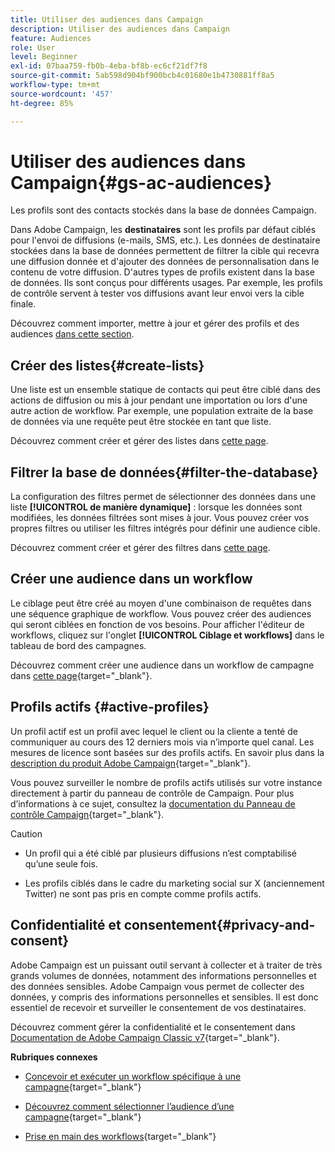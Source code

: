```yaml
---
title: Utiliser des audiences dans Campaign
description: Utiliser des audiences dans Campaign
feature: Audiences
role: User
level: Beginner
exl-id: 07baa759-fb0b-4eba-bf8b-ec6cf21df7f8
source-git-commit: 5ab598d904bf900bcb4c01680e1b4730881ff8a5
workflow-type: tm+mt
source-wordcount: '457'
ht-degree: 85%

---
```


# Utiliser des audiences dans Campaign{#gs-ac-audiences}

Les profils sont des contacts stockés dans la base de données Campaign.

Dans Adobe Campaign, les **destinataires** sont les profils par défaut ciblés pour l&#39;envoi de diffusions (e-mails, SMS, etc.). Les données de destinataire stockées dans la base de données permettent de filtrer la cible qui recevra une diffusion donnée et d&#39;ajouter des données de personnalisation dans le contenu de votre diffusion. D&#39;autres types de profils existent dans la base de données. Ils sont conçus pour différents usages. Par exemple, les profils de contrôle servent à tester vos diffusions avant leur envoi vers la cible finale.

Découvrez comment importer, mettre à jour et gérer des profils et des audiences [dans cette section](../audiences/gs-audiences.md).

## Créer des listes{#create-lists}

Une liste est un ensemble statique de contacts qui peut être ciblé dans des actions de diffusion ou mis à jour pendant une importation ou lors d&#39;une autre action de workflow. Par exemple, une population extraite de la base de données via une requête peut être stockée en tant que liste.

Découvrez comment créer et gérer des listes dans [cette page](../audiences/create-audiences.md).

## Filtrer la base de données{#filter-the-database}

La configuration des filtres permet de sélectionner des données dans une liste **[!UICONTROL de manière dynamique]** : lorsque les données sont modifiées, les données filtrées sont mises à jour. Vous pouvez créer vos propres filtres ou utiliser les filtres intégrés pour définir une audience cible.

Découvrez comment créer et gérer des filtres dans [cette page](../audiences/create-filters.md).

## Créer une audience dans un workflow

Le ciblage peut être créé au moyen d&#39;une combinaison de requêtes dans une séquence graphique de workflow. Vous pouvez créer des audiences qui seront ciblées en fonction de vos besoins. Pour afficher l&#39;éditeur de workflows, cliquez sur l&#39;onglet **[!UICONTROL Ciblage et workflows]** dans le tableau de bord des campagnes.

Découvrez comment créer une audience dans un workflow de campagne dans [cette page](https://experienceleague.adobe.com/docs/campaign/automation/campaign-orchestration/marketing-campaign-target.html?lang=fr){target="_blank"}.


## Profils actifs {#active-profiles}

Un profil actif est un profil avec lequel le client ou la cliente a tenté de communiquer au cours des 12 derniers mois via n’importe quel canal. Les mesures de licence sont basées sur des profils actifs. En savoir plus dans la [description du produit Adobe Campaign](https://helpx.adobe.com/fr/legal/product-descriptions/adobe-campaign-managed-cloud-services.html){target="_blank"}.

Vous pouvez surveiller le nombre de profils actifs utilisés sur votre instance directement à partir du panneau de contrôle de Campaign. Pour plus d’informations à ce sujet, consultez la [documentation du Panneau de contrôle Campaign](https://experienceleague.adobe.com/docs/control-panel/using/performance-monitoring/active-profiles-monitoring.html?lang=fr){target="_blank"}.

>[!CAUTION]
>
>* Un profil qui a été ciblé par plusieurs diffusions n’est comptabilisé qu’une seule fois.
>
>* Les profils ciblés dans le cadre du marketing social sur X (anciennement Twitter) ne sont pas pris en compte comme profils actifs.

## Confidentialité et consentement{#privacy-and-consent}

Adobe Campaign est un puissant outil servant à collecter et à traiter de très grands volumes de données, notamment des informations personnelles et des données sensibles. Adobe Campaign vous permet de collecter des données, y compris des informations personnelles et sensibles. Il est donc essentiel de recevoir et surveiller le consentement de vos destinataires.

Découvrez comment gérer la confidentialité et le consentement dans [Documentation de Adobe Campaign Classic v7](https://experienceleague.adobe.com/docs/campaign-classic/using/getting-started/privacy/privacy-and-recommendations.html?lang=fr){target="_blank"}.

**Rubriques connexes** 

* [Concevoir et exécuter un workflow spécifique à une campagne](https://experienceleague.adobe.com/docs/campaign/automation/workflows/introduction/wf-type/campaign-workflows.html?lang=fr){target="_blank"}

* [Découvrez comment sélectionner l’audience d’une campagne](https://experienceleague.adobe.com/docs/campaign/automation/campaign-orchestration/marketing-campaign-target.html?lang=fr){target="_blank"}

* [Prise en main des workflows](https://experienceleague.adobe.com/docs/campaign/automation/workflows/introduction/about-workflows.html?lang=fr){target="_blank"}
